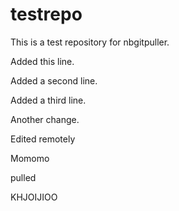 # testrepo
This is a test repository for nbgitpuller.

Added this line.

Added a second line.

Added a third line.

Another change.

Edited remotely

Momomo

pulled

KHJOIJIOO
